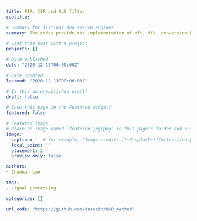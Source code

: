```yaml
---
title: FIR, IIR and RLS filter
subtitle: 

# Summary for listings and search engines
summary: The codes provide the implementation of dft, fft, conversion between Z and s domain, FIR & IIR filter, least mean squares (LMS) filter, recursive least squares (RLS) filter and frequency tracking.

# Link this post with a project
projects: []

# Date published
date: "2020-12-13T00:00:00Z"

# Date updated
lastmod: "2020-12-13T00:00:00Z"

# Is this an unpublished draft?
draft: false

# Show this page in the Featured widget?
featured: false

# Featured image
# Place an image named `featured.jpg/png` in this page's folder and customize its options here.
image:
  caption: '' # for example, 'Image credit: [**Unsplash**](https://unsplash.com/photos/CpkOjOcXdUY)'
  focal_point: ""
  placement: 2
  preview_only: false

authors:
- Zhankun Luo

tags:
- signal processing

categories: []

url_code: "https://github.com/dassein/DSP_method"
---
```



